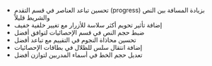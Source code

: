 - تحسين تباعد العناصر في قسم التقدم (progress) بزيادة المسافة بين النص والشريط قليلاً
- إضافة تأثير تحويم أكثر سلاسة للأزرار مع تغيير خلفية خفيف
- ضبط حجم النص في قسم الإحصائيات لتوافق أفضل
- تحسين محاذاة النجوم في التقييم مع تباعد أفضل
- إضافة انتقال سلس للظلال في بطاقات الإحصائيات
- تعديل حجم الخط في أسماء المدربين لتوازن أفضل
